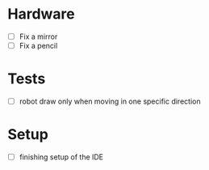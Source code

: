 # Hardware
- [ ] Fix a mirror
- [ ] Fix a pencil

# Tests
- [ ] robot draw only when moving in one specific direction

# Setup
- [ ] finishing setup of the IDE
